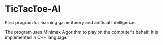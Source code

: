 # TicTacToe-AI
First program for learning game theory and artificial intelligence.

The program uses Minimax Algorithm to play on the computer's behalf.
It is implemented in C++ language.
